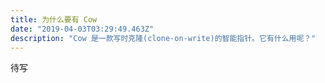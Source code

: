 ```yaml
---
title: 为什么要有 Cow
date: "2019-04-03T03:29:49.463Z"
description: "Cow 是一款写时克隆(clone-on-write)的智能指针。它有什么用呢？"
---
```


待写